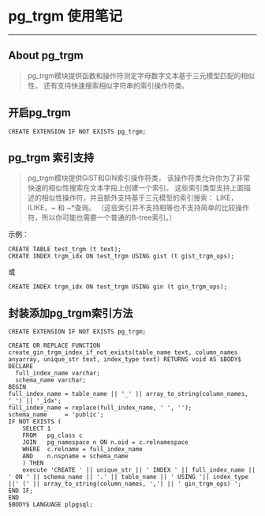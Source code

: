 # pg_trgm 使用笔记
------

## About pg_trgm
> pg_trgm模块提供函数和操作符测定字母数字文本基于三元模型匹配的相似性， 还有支持快速搜索相似字符串的索引操作符类。

## 开启pg_trgm
`CREATE EXTENSION IF NOT EXISTS pg_trgm;`

## pg_trgm 索引支持
> pg_trgm模块提供GiST和GIN索引操作符类， 该操作符类允许你为了非常快速的相似性搜索在文本字段上创建一个索引。 这些索引类型支持上面描述的相似性操作符，并且额外支持基于三元模型的索引搜索： LIKE， ILIKE，~ 和 ~*查询。 （这些索引并不支持相等也不支持简单的比较操作符，所以你可能也需要一个普通的B-tree索引。）

示例：
```
CREATE TABLE test_trgm (t text);
CREATE INDEX trgm_idx ON test_trgm USING gist (t gist_trgm_ops);
```
或
```
CREATE INDEX trgm_idx ON test_trgm USING gin (t gin_trgm_ops);
```

## 封装添加pg_trgm索引方法

```
CREATE EXTENSION IF NOT EXISTS pg_trgm;

CREATE OR REPLACE FUNCTION create_gin_trgm_index_if_not_exists(table_name text, column_names anyarray, unique_str text, index_type text) RETURNS void AS $BODY$
DECLARE
  full_index_name varchar;
  schema_name varchar;
BEGIN
full_index_name = table_name || '_' || array_to_string(column_names, '_') || '_idx';
full_index_name = replace(full_index_name, ' ', '');
schema_name     = 'public';
IF NOT EXISTS (
    SELECT 1
    FROM   pg_class c
    JOIN   pg_namespace n ON n.oid = c.relnamespace
    WHERE  c.relname = full_index_name
    AND    n.nspname = schema_name
    ) THEN
    execute 'CREATE ' || unique_str || ' INDEX ' || full_index_name || ' ON ' || schema_name || '.' || table_name || ' USING '|| index_type ||' (' || array_to_string(column_names, ',') || ' gin_trgm_ops) ';
END IF;
END
$BODY$ LANGUAGE plpgsql;

```
